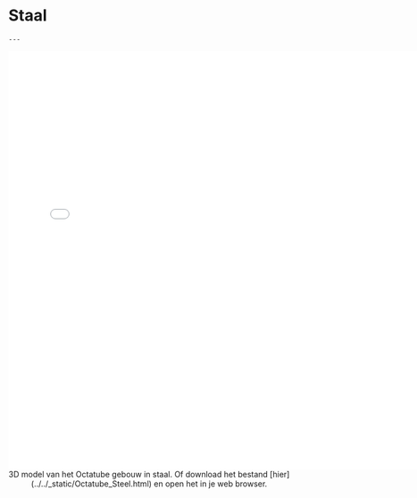 # Staal

```{figure} Images/staal1.jpg
---
```


<div style="text-align: center;">
    <iframe src="../../_static/Octatube_Steel.html" width="750" height="750" frameborder="0"></iframe>
</div>

<center>
3D model van het Octatube gebouw in staal.
Of download het bestand [hier](../../_static/Octatube_Steel.html) en open het in je web browser.
</center>
